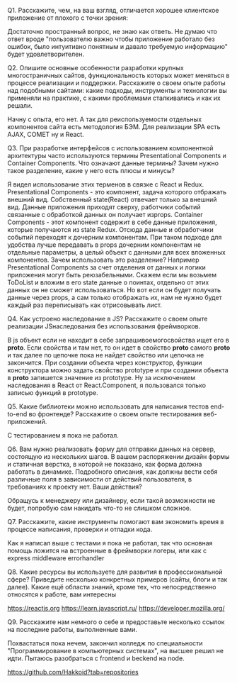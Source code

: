 Q1. Расскажите, чем, на ваш взгляд, отличается хорошее клиентское приложение от
плохого с точки зрения:
	
  Достаточно пространный вопрос, не знаю как ответь. Не думаю что ответ вроде "пользователю важно чтобы приложение работало 
без ошибок, было интуитивно понятным и давало требуемую информацию" будет удовлетворителен. 

  Q2. Опишите основные особенности разработки крупных многостраничных сайтов,
функциональность которых может меняться в процессе реализации и поддержки.
Расскажите о своем опыте работы над подобными сайтами: какие подходы,
инструменты и технологии вы применяли на практике, с какими проблемами
сталкивались и как их решали. 

  Начну с опыта, его нет. А так для реиспользуемости отдельных компонентов сайта есть методология БЭМ. Для реализации SPA
есть AJAX, COMET ну и React.

  Q3. При разработке интерфейсов с использованием компонентной архитектуры часто
используются термины Presentational Сomponents и Сontainer Сomponents. Что
означают данные термины? Зачем нужно такое разделение, какие у него есть
плюсы и минусы? 

  Я видел использование этих терменов в связке с React и Redux. Presentational Сomponents - это компонент, задача которого 
отбражать внешний вид. Собственный state(React) отвечает только за внешний вид. Данные приложения приходят сверху, 
работчики событий связанные с обработкой данных он получает изprops. 
  Сontainer Сomponents - этот компонент содержит в себе данные приложения, которые получаются из state Redux. Отсюда 
данные и обработчики событий переходят к дочерним компонентам. При таком подходе для удобства лучше передавать в props 
дочерним компонентам не отдельные параметры, а целый объект с данными для всех вложенных компонентов.
  Зачем использовать это разделение? Например Presentational Сomponents за счет отделения от данных и логики приложения
могут быть реюзабельными. Скажем если мы возьмем ToDoList и вложим в его state данные о поинтах, отдельно от этих данных он не сможет использоваться. Но вот если он будет получать данные через props, а сам только отображать их, нам не нужно будет каждый раз переписывать как отрисовывать лист. 

  Q4. Как устроено наследование в JS? Расскажите о своем опыте реализации JSнаследования
без использования фреймворков. 

  В js объект если не находит в себе запрашивоемогосвойства ищет его в __proto__. Если свойства и там нет, то он идет в 
cвойство __proto__ самого __proto__ и так далее по цепочке пока не найдет свойство или цепочка не закончится. При создании 
объекта через конструктор, функции конструктора можно задать свойство prototype и при создании объекта в __proto__ запишется значение из prototype. Ну за исключением наследования в React от React.Component, я пользовался только записью функций в prototype.

  Q5. Какие библиотеки можно использовать для написания тестов end-to-end во
фронтенде? Расскажите о своем опыте тестирования веб-приложений. 

  С тестированием я пока не работал.

  Q6. Вам нужно реализовать форму для отправки данных на сервер, состоящую из
нескольких шагов. В вашем распоряжении дизайн формы и статичная верстка, в
которой не показано, как форма должна работать в динамике. Подробного
описания, как должны вести себя различные поля в зависимости от действий
пользователя, в требованиях к проекту нет. Ваши действия? 

  Обращусь к менеджеру или дизайнеру, если такой возможности не будет, попробую сам накидать что-то не слишком сложное.

  Q7. Расскажите, какие инструменты помогают вам экономить время в процессе
написания, проверки и отладки кода. 

  Как я написал выше с тестами я пока не работал, так что основная помощь ложится на встроенные в фреймворки логеры, или как
с express middleware errorhandler

 Q8. Какие ресурсы вы используете для развития в профессиональной сфере? Приведите
несколько конкретных примеров (сайты, блоги и так далее).
Какие ещё области знаний, кроме тех, что непосредственно относятся к работе,
вам интересны

https://reactjs.org
https://learn.javascript.ru/
https://developer.mozilla.org/

  Q9. Расскажите нам немного о себе и предоставьте несколько ссылок на последние
работы, выполненные вами. 

  Похвастаться пока нечем, закончил колледж по специальности "Программирование в компьютерных системах", на высшее решил не 
идти. Пытаюсь разобраться с frontend и beckend на node.

https://github.com/Hakkoid?tab=repositories
